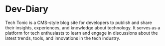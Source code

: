 # Dev-Diary
Tech Tonic is a CMS-style blog site for developers to publish and share their insights, experiences, and knowledge about technology. It serves as a platform for tech enthusiasts to learn and engage in discussions about the latest trends, tools, and innovations in the tech industry.
